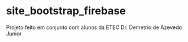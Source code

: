 # site_bootstrap_firebase


Projeto feito em conjunto com alunos da ETEC Dr. Demetrio de Azevedo Junior 


